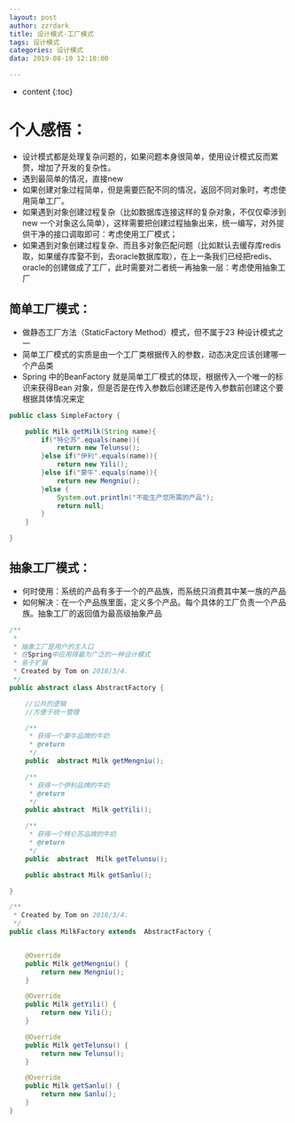 ```yaml
---
layout: post
author: zzrdark
title: 设计模式-工厂模式
tags: 设计模式
categories: 设计模式 
data: 2019-08-10 12:10:00

---
```


* content
{:toc}





# 个人感悟：
-   设计模式都是处理复杂问题的，如果问题本身很简单，使用设计模式反而累赘，增加了开发的复杂性。
-   遇到最简单的情况，直接new
-   如果创建对象过程简单，但是需要匹配不同的情况，返回不同对象时，考虑使用简单工厂。
-   如果遇到对象创建过程复杂（比如数据库连接这样的复杂对象，不仅仅牵涉到new 一个对象这么简单），这样需要把创建过程抽象出来，统一编写，对外提供干净的接口调取即可：考虑使用工厂模式；
-   如果遇到对象创建过程复杂、而且多对象匹配问题（比如默认去缓存库redis取，如果缓存库娶不到，去oracle数据库取），在上一条我们已经把redis、oracle的创建做成了工厂，此时需要对二者统一再抽象一层：考虑使用抽象工厂


## 简单工厂模式：
-   做静态工厂方法（StaticFactory Method）模式，但不属于23 种设计模式之一
-   简单工厂模式的实质是由一个工厂类根据传入的参数，动态决定应该创建哪一个产品类
-   Spring 中的BeanFactory 就是简单工厂模式的体现，根据传入一个唯一的标识来获得Bean 对象，但是否是在传入参数后创建还是传入参数前创建这个要根据具体情况来定


```` java 
public class SimpleFactory {

    public Milk getMilk(String name){
        if("特仑苏".equals(name)){
            return new Telunsu();
        }else if("伊利".equals(name)){
            return new Yili();
        }else if("蒙牛".equals(name)){
            return new Mengniu();
        }else {
            System.out.println("不能生产您所需的产品");
            return null;
        }
    }

}
````


## 抽象工厂模式：
-   何时使用：系统的产品有多于一个的产品族，而系统只消费其中某一族的产品
-   如何解决：在一个产品族里面，定义多个产品。每个具体的工厂负责一个产品族。抽象工厂的返回值为最高级抽象产品

```` java 
/**
 *
 * 抽象工厂是用户的主入口
 * 在Spring中应用得最为广泛的一种设计模式
 * 易于扩展
 * Created by Tom on 2018/3/4.
 */
public abstract class AbstractFactory {

    //公共的逻辑
    //方便于统一管理

    /**
     * 获得一个蒙牛品牌的牛奶
     * @return
     */
    public  abstract Milk getMengniu();

    /**
     * 获得一个伊利品牌的牛奶
     * @return
     */
    public abstract  Milk getYili();

    /**
     * 获得一个特仑苏品牌的牛奶
     * @return
     */
    public  abstract  Milk getTelunsu();

    public abstract Milk getSanlu();

}

/**
 * Created by Tom on 2018/3/4.
 */
public class MilkFactory extends  AbstractFactory {


    @Override
    public Milk getMengniu() {
        return new Mengniu();
    }

    @Override
    public Milk getYili() {
        return new Yili();
    }

    @Override
    public Milk getTelunsu() {
        return new Telunsu();
    }

    @Override
    public Milk getSanlu() {
        return new Sanlu();
    }
}
````